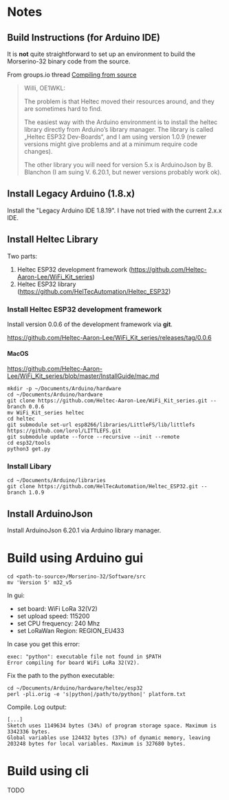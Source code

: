 # Notes

## Build Instructions (for Arduino IDE)

It is **not** quite straightforward to set up an environment to build the Morserino-32 binary code from the source.

From groups.io thread [Compiling from source](https://morserino.groups.io/g/main/topic/compiling_from_source/104750585?p=,,,20,0,0,0::recentpostdate/sticky,,,20,2,20,104750585,previd%3D1710572933441364752,nextid%3D1708351118178241033&previd=1710572933441364752&nextid=1708351118178241033)

> Willi, OE1WKL:
>
> The problem is that Heltec moved their resources around, and they
> are sometimes hard to find.
>
> The easiest way with the Arduino environment is to install the heltec
> library directly from Arduino’s library manager. The library is called
> „Heltec ESP32 Dev-Boards“, and I am using version 1.0.9 (newer
> versions might give problems and at a minimum require code changes).
>
> The other library you will need for version 5.x is ArduinoJson by
> B. Blanchon (I am suing V. 6.20.1, but newer versions probably work ok).

## Install Legacy Arduino (1.8.x)

Install the "Legacy Arduino IDE 1.8.19". I have not tried with the current 2.x.x IDE.

## Install Heltec Library

Two parts:

1. Heltec ESP32 development framework (https://github.com/Heltec-Aaron-Lee/WiFi_Kit_series)
2. Heltec ESP32 library (https://github.com/HelTecAutomation/Heltec_ESP32)
 
### Install Heltec ESP32 development framework

Install version 0.0.6 of the development framework via **git**.

https://github.com/Heltec-Aaron-Lee/WiFi_Kit_series/releases/tag/0.0.6

#### MacOS

https://github.com/Heltec-Aaron-Lee/WiFi_Kit_series/blob/master/InstallGuide/mac.md

```
mkdir -p ~/Documents/Arduino/hardware
cd ~/Documents/Arduino/hardware
git clone https://github.com/Heltec-Aaron-Lee/WiFi_Kit_series.git --branch 0.0.6
mv WiFi_Kit_series heltec
cd heltec
git submodule set-url esp8266/libraries/LittleFS/lib/littlefs https://github.com/lorol/LITTLEFS.git
git submodule update --force --recursive --init --remote
cd esp32/tools
python3 get.py
```

### Install Libary

```
cd ~/Documents/Arduino/libraries
git clone https://github.com/HelTecAutomation/Heltec_ESP32.git --branch 1.0.9
```

## Install ArduinoJson

Install ArduinoJson 6.20.1 via Arduino library manager.

# Build using Arduino gui

```
cd <path-to-source>/Morserino-32/Software/src
mv 'Version 5' m32_v5
```

In gui:

* set board: WiFi LoRa 32(V2)
* set upload speed: 115200
* set CPU frequency: 240 Mhz
* set LoRaWan Region: REGION_EU433

In case you get this error:

```
exec: "python": executable file not found in $PATH
Error compiling for board WiFi LoRa 32(V2).
```

Fix the path to the python executable:

```
cd ~/Documents/Arduino/hardware/heltec/esp32
perl -pli.orig -e 's|python|/path/to/python|' platform.txt
```

Compile. Log output:

```
[...]
Sketch uses 1149634 bytes (34%) of program storage space. Maximum is 3342336 bytes.
Global variables use 124432 bytes (37%) of dynamic memory, leaving 203248 bytes for local variables. Maximum is 327680 bytes.
```

# Build using cli

TODO
